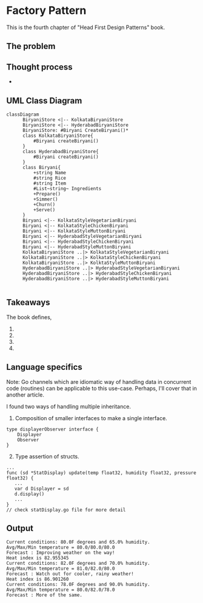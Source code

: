 # Factory Pattern

This is the fourth chapter of "Head First Design Patterns" book.

## The problem



## Thought process
- 
## UML Class Diagram

```mermaid
classDiagram
      BiryaniStore <|-- KolkataBiryaniStore
      BiryaniStore <|-- HyderabadBiryaniStore
      BiryaniStore: #Biryani CreateBiryani()*
      class KolkataBiryaniStore{
          #Biryani createBiryani()
      }
      class HyderabadBiryaniStore{
          #Biryani createBiryani()
      }
      class Biryani{
          +string Name
          #string Rice
          #string Item
          #List~string~ Ingredients
          +Prepare()
          +Simmer()
          +Churn()
          +Serve()
      }
      Biryani <|-- KolkataStyleVegetarianBiryani
      Biryani <|-- KolkataStyleChickenBiryani
      Biryani <|-- KolkataStyleMuttonBiryani
      Biryani <|-- HyderabadStyleVegetarianBiryani
      Biryani <|-- HyderabadStyleChickenBiryani
      Biryani <|-- HyderabadStyleMuttonBiryani
      KolkataBiryaniStore ..|> KolkataStyleVegetarianBiryani
      KolkataBiryaniStore ..|> KolkataStyleChickenBiryani
      KolkataBiryaniStore ..|> KolktaStyleMuttonBiryani
      HyderabadBiryaniStore ..|> HyderabadStyleVegetarianBiryani
      HyderabadBiryaniStore ..|> HyderabadStyleChickenBiryani
      HyderabadBiryaniStore ..|> HyderabadStyleMuttonBiryani


```

## Takeaways

The book defines, 

> 


 1. 
 2. 
 3. 
 4. 

## Language specifics

Note: Go channels which are idiomatic way of handling data in concurrent code (routines) can be applicable to this use-case. Perhaps, I'll cover that in another article.

I found two ways of handling multiple inheritance.
1. Composition of smaller interfaces to make a single interface.
```
type displayerObserver interface {
	Displayer
	Observer
}
```
2. Type assertion of structs.
```
...
func (sd *StatDisplay) update(temp float32, humidity float32, pressure float32) {
   ...
   var d Displayer = sd
   d.display()
   ...
}
// check statDisplay.go file for more detail
```

## Output

```
Current conditions: 80.0F degrees and 65.0% humidity.
Avg/Max/Min temperature = 80.0/80.0/80.0
Forecast : Improving weather on the way!
Heat index is 82.955345
Current conditions: 82.0F degrees and 70.0% humidity.
Avg/Max/Min temperature = 81.0/82.0/80.0
Forecast : Watch out for cooler, rainy weather!
Heat index is 86.901260
Current conditions: 78.0F degrees and 90.0% humidity.
Avg/Max/Min temperature = 80.0/82.0/78.0
Forecast : More of the same.
```


